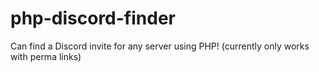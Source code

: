 # php-discord-finder
Can find a Discord invite for any server using PHP! (currently only works with perma links)
